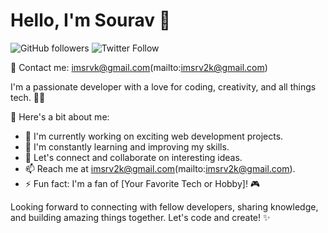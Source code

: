 # Hello, I'm Sourav 👋

![GitHub followers](https://img.shields.io/github/followers/sourav-py?label=Follow&style=social)
![Twitter Follow](https://img.shields.io/twitter/follow/maroonspider?label=Follow&style=social)

📧 Contact me: imsrvk@gmail.com(mailto:imsrv2k@gmail.com)

I'm a passionate developer with a love for coding, creativity, and all things tech. 👨‍💻

🌟 Here's a bit about me:

- 🔭 I'm currently working on exciting web development projects.
- 🌱 I'm constantly learning and improving my skills.
- 💬 Let's connect and collaborate on interesting ideas.
- 📫 Reach me at imsrv2k@gmail.com(mailto:imsrv2k@gmail.com).
- ⚡ Fun fact: I'm a fan of [Your Favorite Tech or Hobby]! 🎮

Looking forward to connecting with fellow developers, sharing knowledge, and building amazing things together. Let's code and create! ✨






